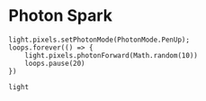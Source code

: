# Photon Spark

```blocks
light.pixels.setPhotonMode(PhotonMode.PenUp);
loops.forever(() => {
    light.pixels.photonForward(Math.random(10))
    loops.pause(20)
})
```

```package
light
```